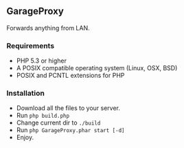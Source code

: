 ## GarageProxy
Forwards anything from LAN.

### Requirements
- PHP 5.3 or higher
- A POSIX compatible operating system (Linux, OSX, BSD)
- POSIX and PCNTL extensions for PHP

### Installation
- Download all the files to your server.
- Run `php build.php`
- Change current dir to `./build`
- Run `php GarageProxy.phar start [-d]`
- Enjoy.
